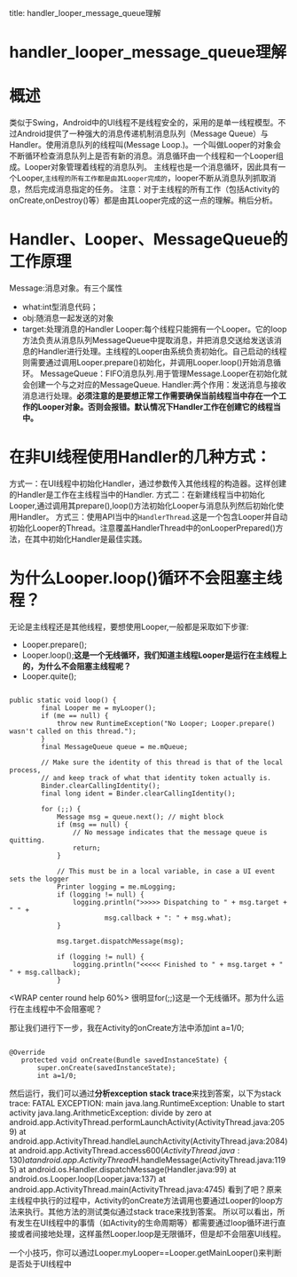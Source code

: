 title: handler_looper_message_queue理解 

#  handler_looper_message_queue理解 

#  概述 

类似于Swing，Android中的UI线程不是线程安全的，采用的是单一线程模型。不过Android提供了一种强大的消息传递机制消息队列（Message Queue）与Handler。使用消息队列的线程叫(Message Loop.)。一个叫做Looper的对象会不断循环检查消息队列上是否有新的消息。消息循环由一个线程和一个Looper组成。Looper对象管理着线程的消息队列。
主线程也是一个消息循环，因此具有一个Looper,` 主线程的所有工作都是由其Looper完成的 `，looper不断从消息队列抓取消息，然后完成消息指定的任务。
<note important>注意：对于主线程的所有工作（包括Activity的onCreate,onDestroy()等）都是由其Looper完成的这一点的理解。稍后分析。</note>

#  Handler、Looper、MessageQueue的工作原理 

Message:消息对象。有三个属性
  * what:int型消息代码；
  * obj:随消息一起发送的对象
  * target:处理消息的Handler
Looper:每个线程只能拥有一个Looper。它的loop方法负责从消息队列MessageQueue中提取消息，并把消息交送给发送该消息的Handler进行处理。主线程的Looper由系统负责初始化。自己启动的线程则需要通过调用Looper.prepare()初始化，并调用Looper.loop()开始消息循环。
MessageQueue：FIFO消息队列.用于管理Message.Looper在初始化就会创建一个与之对应的MessageQueue.
Handler:两个作用：发送消息与接收消息进行处理。**必须注意的是要想正常工作需要确保当前线程当中存在一个工作的Looper对象。否则会报错。默认情况下Handler工作在创建它的线程当中。**

#  在非UI线程使用Handler的几种方式： 

方式一：在UI线程中初始化Handler，通过参数传入其他线程的构造器。这样创建的Handler是工作在主线程当中的Handler.
方式二：在新建线程当中初始化Looper,通过调用其prepare(),loop()方法初始化Looper与消息队列然后初始化使用Handler。
方式三：使用API当中的` HandlerThread `.这是一个包含Looper并自动初始化Looper的Thread。注意覆盖HandlerThread中的onLooperPrepared()方法，在其中初始化Handler是最佳实践。


#  为什么Looper.loop()循环不会阻塞主线程？ 

无论是主线程还是其他线程，要想使用Looper,一般都是采取如下步骤:
  * Looper.prepare();
  * Looper.loop();**这是一个无线循环，我们知道主线程Looper是运行在主线程上的，为什么不会阻塞主线程呢？**
  * Looper.quite();
```

public static void loop() {  
        final Looper me = myLooper();  
        if (me == null) {  
            throw new RuntimeException("No Looper; Looper.prepare() wasn't called on this thread.");  
        }  
        final MessageQueue queue = me.mQueue;  
  
        // Make sure the identity of this thread is that of the local process,  
        // and keep track of what that identity token actually is.  
        Binder.clearCallingIdentity();  
        final long ident = Binder.clearCallingIdentity();  
  
        for (;;) {  
            Message msg = queue.next(); // might block  
            if (msg == null) {  
                // No message indicates that the message queue is quitting.  
                return;  
            }  
  
            // This must be in a local variable, in case a UI event sets the logger  
            Printer logging = me.mLogging;  
            if (logging != null) {  
                logging.println(">>>>> Dispatching to " + msg.target + " " +  
                        msg.callback + ": " + msg.what);  
            }  
  
            msg.target.dispatchMessage(msg);  
  
            if (logging != null) {  
                logging.println("<<<<< Finished to " + msg.target + " " + msg.callback);  
            }  

```
<WRAP center round help 60%>
很明显for(;;)这是一个无线循环。那为什么运行在主线程中不会阻塞呢？
</WRAP>

那让我们进行下一步，我在Activity的onCreate方法中添加int a=1/0;
```

@Override  
   protected void onCreate(Bundle savedInstanceState) {  
       super.onCreate(savedInstanceState);  
       int a=1/0;  

```
然后运行，我们可以通过**分析exception stack trace**来找到答案，以下为stack trace:
FATAL EXCEPTION: main
java.lang.RuntimeException: Unable to start activity 
java.lang.ArithmeticException: divide by zero
at android.app.ActivityThread.performLaunchActivity(ActivityThread.java:2059)
at android.app.ActivityThread.handleLaunchActivity(ActivityThread.java:2084)
at android.app.ActivityThread.access$600(ActivityThread.java:130)
at android.app.ActivityThread$H.handleMessage(ActivityThread.java:1195)
at android.os.Handler.dispatchMessage(Handler.java:99)
<wrap em>at android.os.Looper.loop(Looper.java:137)
at android.app.ActivityThread.main(ActivityThread.java:4745)</wrap>
看到了吧？原来主线程中执行的过程中，Activity的onCreate方法调用也要通过Looper的loop方法来执行。其他方法的测试类似通过stack trace来找到答案。
<wrap em>所以可以看出，所有发生在UI线程中的事情（如Activity的生命周期等）都需要通过loop循环进行直接或者间接地处理，这样虽然Looper.loop是无限循环，但是却不会阻塞UI线程。

一个小技巧，你可以通过Looper.myLooper==Looper.getMainLooper()来判断是否处于UI线程中</wrap>
